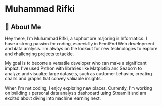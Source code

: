 # Muhammad Rifki

## 🌟 About Me

Hey there, I'm Muhammad Rifki, a sophomore majoring in Informatics. I have a strong passion for coding, especially in FrontEnd Web development and data analysis. I'm always on the lookout for new technologies to explore and challenging projects to tackle.

My goal is to become a versatile developer who can make a significant impact. I've used Python with libraries like Matplotlib and Seaborn to analyze and visualize large datasets, such as customer behavior, creating charts and graphs that convey valuable insights.

When I'm not coding, I enjoy exploring new places. Currently, I'm working on building a personal data analysis dashboard using Streamlit and am excited about diving into machine learning next.
